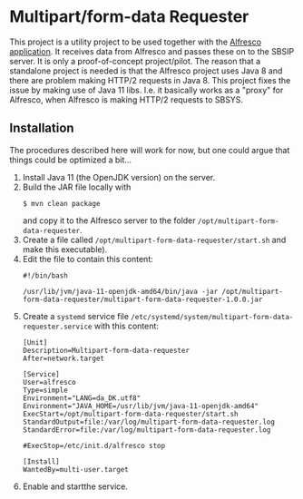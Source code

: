 # Multipart/form-data Requester

This project is a utility project to be used together with the 
[Alfresco application](../alfresco/README.md). 
It receives data from Alfresco and passes these on to the SBSIP server. It is only 
a proof-of-concept project/pilot. The reason that a standalone project is needed is that the 
Alfresco project uses Java 8 and there are problem making HTTP/2 requests 
in Java 8. This project fixes the issue by making use of Java 11 libs. I.e. it 
basically works as a "proxy" for Alfresco, when Alfresco is making HTTP/2 requests to SBSYS.

## Installation

The procedures described here will work for now, but one could argue that things could be 
optimized a bit...

1.  Install Java 11 (the OpenJDK version) on the server.
1.  Build the JAR file locally with
    ```
    $ mvn clean package
    ```
    and copy it to the Alfresco server to the folder `/opt/multipart-form-data-requester`.
1.  Create a file called `/opt/multipart-form-data-requester/start.sh` and 
    make this executable).
1.  Edit the file to contain this content:
    ```
    #!/bin/bash
    
    /usr/lib/jvm/java-11-openjdk-amd64/bin/java -jar /opt/multipart-form-data-requester/multipart-form-data-requester-1.0.0.jar
    ```
1.  Create a `systemd` service file `/etc/systemd/system/multipart-form-data-requester.service` with 
    this content:
    ```
    [Unit]
    Description=Multipart-form-data-requester
    After=network.target
    
    [Service]
    User=alfresco
    Type=simple
    Environment="LANG=da_DK.utf8"
    Environment="JAVA_HOME=/usr/lib/jvm/java-11-openjdk-amd64"
    ExecStart=/opt/multipart-form-data-requester/start.sh
    StandardOutput=file:/var/log/multipart-form-data-requester.log
    StandardError=file:/var/log/multipart-form-data-requester.log
    
    #ExecStop=/etc/init.d/alfresco stop
    
    [Install]
    WantedBy=multi-user.target
    ```
1.  Enable and startthe service.
